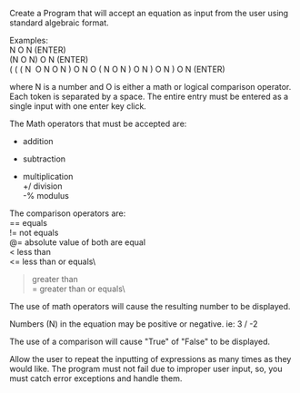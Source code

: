 Create a Program that will accept an equation as input from the user using standard algebraic format.

Examples:\
N O N (ENTER)\
(N O N) O N (ENTER)\
( ( ( N  O N O N ) O N O ( N O N ) O N ) O N ) O N (ENTER)

where N is a number and O is either a math or logical comparison operator. Each token is separated by a space. The entire entry must be entered as a single input with one enter key click.

The Math operators that must be accepted are:
+ addition
- subtraction
* multiplication\
+/ division\
-% modulus

The comparison operators are:\
== equals\
!= not equals\
@= absolute value of both are equal\
< less than\
<= less than or equals\
> greater than\
>= greater than or equals\

The use of math operators will cause the resulting number to be displayed.

Numbers (N) in the equation may be positive or negative. ie: 3 / -2

The use of a comparison will cause "True" of "False" to be displayed.

Allow the user to repeat the inputting of expressions as many times as they would like. The program must not fail due to improper user input, so, you must catch error exceptions and handle them.
